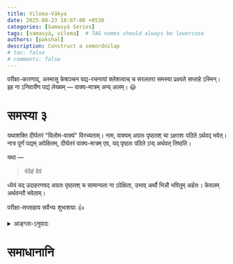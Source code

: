 ```yaml
---
title: Viloma-Vākya
date: 2025-08-23 18:07:00 +0530
categories: [Samasyā Series]
tags: [samasyā, viloma]  # TAG names should always be lowercase
authors: [pakshal]
description: Construct a semordnilap
# toc: false
# comments: false
---
```


परीक्षा-कारणाद्, अस्मासु केषाञ्चन पद्य-रचनायां क्लेशत्वाच् च सरलतरा समस्या प्रक्ष्यते सप्ताहे ऽस्मिन्।   इह ना ऽनिवार्येण पद्यं लेख्यम् — वाक्य-मात्रम् अप्य् अलम्। 😃

# समस्या ३

यथाशक्ति दीर्घतरं "विलोम-वाक्यं" विरच्यताम्। नाम, वाक्यम् अग्रतः पृष्ठतश् चा ऽक्षरशः पठिते ऽर्थवद् भवेत्। नात्र पूर्णं पद्यम् अपेक्षितम्, दीर्घतरं वाक्य-मात्रम् एव, यद् पृष्ठतः पठिते ऽप्य् अर्थवत् तिष्ठति।

यथा —
> वंदेहं देवं

ध्येयं यद् उदाहरणवद् अग्रतः पृष्ठतश् च सामान्यता ना ऽपेक्षिता, उभाव् अर्थौ भिन्नौ भवितुम् अर्हतः। केवलम् अर्थवन्तौ भवेताम्।

परीक्षा-सप्ताहाय सर्वेभ्यः शुभाशयाः 👍

<details>
  <summary>आङ्ग्ला-ऽनुवादः</summary>
<div markdown="1">

Owing to quiz week and the fact that many of us are not comfortable with composing verses, we have a simpler challenge this week.
This time you don't have to compose an entire verse, just a single sentence or a phrase will do. 😃
# Challenge #3

Construct a semordnilap as long as you can in sanskrit. That is, the sentence should make atleast some meaning when you read it forward  or backward letterwise.
Note there is no restriction to write an entire verse this time, just construct as long sentence as you can which remains meaningful even when read backwards.

For example, 
वंदे ऽहं देवं

Note that it need not be a palindrome as in this example, but can have different forward and backward meanings. Only they need to be meaningful.

All the best to all for quiz week 👍


</div>
</details>

# समाधानानि